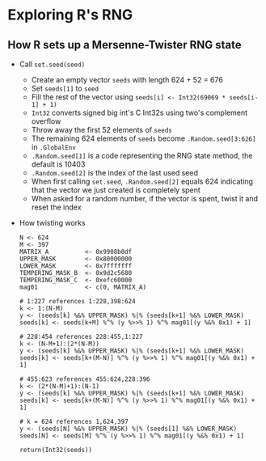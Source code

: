 Exploring R's RNG 
============================================================================================

## How R sets up a Mersenne-Twister RNG state

* Call `set.seed(seed)`
    + Create an empty vector `seeds` with length 624 + 52 = 676
    + Set `seeds[1]` to `seed`
    + Fill the rest of the vector using `seeds[i] <- Int32(69069 * seeds[i-1] + 1)`
    + `Int32` converts signed big int's C Int32s using two's complement overflow
    + Throw away the first 52 elements of `seeds`
    + The remaining 624 elements of `seeds` become `.Random.seed[3:626]` in `.GlobalEnv`
    + `.Random.seed[1]` is a code representing the RNG state method, the default is 10403
    + `.Random.seed[2]` is the index of the last used seed
    + When first calling `set.seed`, `.Random.seed[2]` equals 624 indicating that the vector we just created is completely spent
    + When asked for a random number, if the vector is spent, twist it and reset the index

* How twisting works

    ```
    N <- 624
    M <- 397
    MATRIX_A          <- 0x9908b0df
    UPPER_MASK        <- 0x80000000
    LOWER_MASK        <- 0x7fffffff
    TEMPERING_MASK_B  <- 0x9d2c5680
    TEMPERING_MASK_C  <- 0xefc60000
    mag01             <- c(0, MATRIX_A)
    
    # 1:227 references 1:228,398:624
    k <- 1:(N-M)
    y <- (seeds[k] %&% UPPER_MASK) %|% (seeds[k+1] %&% LOWER_MASK)
    seeds[k] <- seeds[k+M] %^% (y %>>% 1) %^% mag01[(y %&% 0x1) + 1]
    
    # 228:454 references 228:455,1:227
    k <- (N-M+1):(2*(N-M))
    y <- (seeds[k] %&% UPPER_MASK) %|% (seeds[k+1] %&% LOWER_MASK)
    seeds[k] <- seeds[k+(M-N)] %^% (y %>>% 1) %^% mag01[(y %&% 0x1) + 1]
    
    # 455:623 references 455:624,228:396
    k <- (2*(N-M)+1):(N-1)
    y <- (seeds[k] %&% UPPER_MASK) %|% (seeds[k+1] %&% LOWER_MASK)
    seeds[k] <- seeds[k+(M-N)] %^% (y %>>% 1) %^% mag01[(y %&% 0x1) + 1]
    
    # k = 624 references 1,624,397
    y <- (seeds[N] %&% UPPER_MASK) %|% (seeds[1] %&% LOWER_MASK)
    seeds[N] <- seeds[M] %^% (y %>>% 1) %^% mag01[(y %&% 0x1) + 1]
    
    return(Int32(seeds))
    ```

